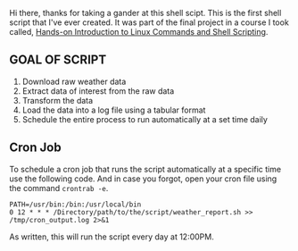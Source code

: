 Hi there, thanks for taking a gander at this shell scipt. This is the first shell script that I've ever created. It was part of the final project in a course I took called, [Hands-on Introduction to Linux Commands and Shell Scripting](https://www.coursera.org/learn/hands-on-introduction-to-linux-commands-and-shell-scripting).

## GOAL OF SCRIPT                              
  1. Download raw weather data
  2. Extract data of interest from the raw data
  3. Transform the data
  4. Load the data into a log file using a tabular format
  5. Schedule the entire process to run automatically at a set time daily

## Cron Job
To schedule a cron job that runs the script automatically at a specific time use the following code. And in case you forgot, open your cron file using the command `crontrab -e`.

```
PATH=/usr/bin:/bin:/usr/local/bin                                            0 12 * * * /Directory/path/to/the/script/weather_report.sh >> /tmp/cron_output.log 2>&1
``` 
As written, this will run the script every day at 12:00PM.


